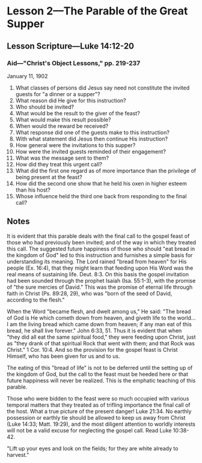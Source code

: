 # Lesson 2—The Parable of the Great Supper

## Lesson Scripture—Luke 14:12-20

### Aid—"Christ's Object Lessons," pp. 219-237

January 11, 1902

1. What classes of persons did Jesus say need not constitute the invited guests for "a dinner or a supper"?
2. What reason did He give for this instruction?
3. Who should be invited?
4. What would be the result to the giver of the feast?
5. What would make this result possible?
6. When would the reward be received?
7. What response did one of the guests make to this instruction?
8. With what statement did Jesus then continue His instruction?
9. How general were the invitations to this supper?
10. How were the invited guests reminded of their engagement?
11. What was the message sent to them?
12. How did they treat this urgent call?
13. What did the first one regard as of more importance than the privilege of being present at the feast?
14. How did the second one show that he held his oxen in higher esteem than his host?
15. Whose influence held the third one back from responding to the final call?

## Notes

It is evident that this parable deals with the final call to the gospel feast of those who had previously been invited; and of the way in which they treated this call. The suggested future happiness of those who should "eat bread in the kingdom of God" led to this instruction and furnishes a simple basis for understanding its meaning. The Lord rained "bread from heaven" for His people (Ex. 16:4), that they might learn that feeding upon His Word was the real means of sustaining life. Deut. 8:3. On this basis the gospel invitation had been sounded through the prophet Isaiah (Isa. 55:1-3), with the promise of "the sure mercies of David." This was the promise of eternal life through faith in Christ (Ps. 89:28, 29), who was "born of the seed of David, according to the flesh."

When the Word "became flesh, and dwelt among us," He said: "The bread of God is He which cometh down from heaven, and giveth life to the world... I am the living bread which came down from heaven; if any man eat of this bread, he shall live forever." John 6:33, 51. Thus it is evident that when "they did all eat the same spiritual food," they were feeding upon Christ, just as "they drank of that spiritual Rock that went with them; and that Rock was Christ." 1 Cor. 10:4. And so the provision for the gospel feast is Christ Himself, who has been given for us and to us.

The eating of this "bread of life" is not to be deferred until the setting up of the kingdom of God, but the call to the feast must be heeded here or that future happiness will never be realized. This is the emphatic teaching of this parable.

Those who were bidden to the feast were so much occupied with various temporal matters that they treated as of trifling importance the final call of the host. What a true picture of the present danger! Luke 21:34. No earthly possession or earthly tie should be allowed to keep us away from Christ (Luke 14:33; Matt. 19:29), and the most diligent attention to worldly interests will not be a valid excuse for neglecting the gospel call. Read Luke 10:38-42.

"Lift up your eyes and look on the fields; for they are white already to harvest."